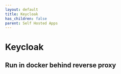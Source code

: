 ```yaml
---
layout: default
title: Keycloak
has_children: false
parent: Self Hosted Apps
---
```


# Keycloak

## Run in docker behind reverse proxy

